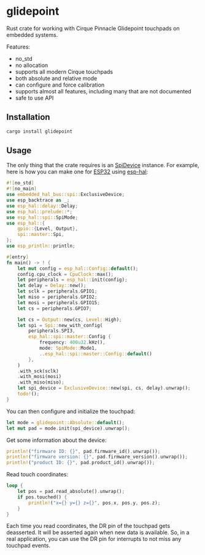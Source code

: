 # glidepoint

Rust crate for working with Cirque Pinnacle Glidepoint touchpads on embedded systems.

Features:

* no_std
* no allocation
* supports all modern Cirque touchpads
* both absolute and relative mode
* can configure and force calibration
* supports almost all features, including many that are not documented
* safe to use API

## Installation

```bash
cargo install glidepoint
```

## Usage

The only thing that the crate requires is an [SpiDevice](https://docs.rs/embedded-hal/1.0.0/embedded_hal/spi/trait.SpiDevice.html) instance. For example, here is how you can make one for [ESP32](https://en.wikipedia.org/wiki/ESP32) using [esp-hal](https://github.com/esp-rs/esp-hal):

```rust
#![no_std]
#![no_main]
use embedded_hal_bus::spi::ExclusiveDevice;
use esp_backtrace as _;
use esp_hal::delay::Delay;
use esp_hal::prelude::*;
use esp_hal::spi::SpiMode;
use esp_hal::{
    gpio::{Level, Output},
    spi::master::Spi,
};
use esp_println::println;

#[entry]
fn main() -> ! {
    let mut config = esp_hal::Config::default();
    config.cpu_clock = CpuClock::max();
    let peripherals = esp_hal::init(config);
    let delay = Delay::new();
    let sclk = peripherals.GPIO1;
    let miso = peripherals.GPIO2;
    let mosi = peripherals.GPIO15;
    let cs = peripherals.GPIO7;

    let cs = Output::new(cs, Level::High);
    let spi = Spi::new_with_config(
        peripherals.SPI3,
        esp_hal::spi::master::Config {
            frequency: 400u32.kHz(),
            mode: SpiMode::Mode1,
            ..esp_hal::spi::master::Config::default()
        },
    )
    .with_sck(sclk)
    .with_mosi(mosi)
    .with_miso(miso);
    let spi_device = ExclusiveDevice::new(spi, cs, delay).unwrap();
    todo!();
}
```

You can then configure and initialize the touchpad:

```rust
let mode = glidepoint::Absolute::default();
let mut pad = mode.init(spi_device).unwrap();
```

Get some information about the device:

```rust
println!("firmware ID: {}", pad.firmware_id().unwrap());
println!("firmware version: {}", pad.firmware_version().unwrap());
println!("product ID: {}", pad.product_id().unwrap());
```

Read touch coordinates:

```rust
loop {
    let pos = pad.read_absolute().unwrap();
    if pos.touched() {
        println!("x={} y={} z={}", pos.x, pos.y, pos.z);
    }
}

```

Each time you read coordinates, the DR pin of the touchpad gets deasserted. It will be asserted again when new data is available. So, in a real application, you can use the DR pin for interrupts to not miss any touchpad events.
